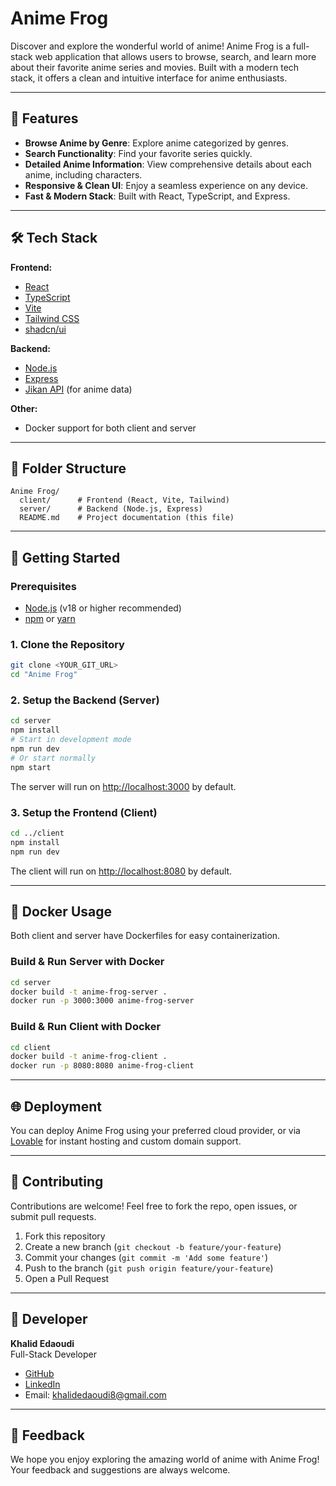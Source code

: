 # Anime Frog

Discover and explore the wonderful world of anime! Anime Frog is a full-stack web application that allows users to browse, search, and learn more about their favorite anime series and movies. Built with a modern tech stack, it offers a clean and intuitive interface for anime enthusiasts.

---

## 🌟 Features

- **Browse Anime by Genre**: Explore anime categorized by genres.
- **Search Functionality**: Find your favorite series quickly.
- **Detailed Anime Information**: View comprehensive details about each anime, including characters.
- **Responsive & Clean UI**: Enjoy a seamless experience on any device.
- **Fast & Modern Stack**: Built with React, TypeScript, and Express.

---

## 🛠️ Tech Stack

**Frontend:**
- [React](https://react.dev/)
- [TypeScript](https://www.typescriptlang.org/)
- [Vite](https://vitejs.dev/)
- [Tailwind CSS](https://tailwindcss.com/)
- [shadcn/ui](https://ui.shadcn.com/)

**Backend:**
- [Node.js](https://nodejs.org/)
- [Express](https://expressjs.com/)
- [Jikan API](https://jikan.moe/) (for anime data)

**Other:**
- Docker support for both client and server

---

## 📁 Folder Structure

```
Anime Frog/
  client/      # Frontend (React, Vite, Tailwind)
  server/      # Backend (Node.js, Express)
  README.md    # Project documentation (this file)
```

---

## 🚀 Getting Started

### Prerequisites
- [Node.js](https://nodejs.org/) (v18 or higher recommended)
- [npm](https://www.npmjs.com/) or [yarn](https://yarnpkg.com/)

### 1. Clone the Repository
```sh
git clone <YOUR_GIT_URL>
cd "Anime Frog"
```

### 2. Setup the Backend (Server)
```sh
cd server
npm install
# Start in development mode
npm run dev
# Or start normally
npm start
```
The server will run on [http://localhost:3000](http://localhost:3000) by default.

### 3. Setup the Frontend (Client)
```sh
cd ../client
npm install
npm run dev
```
The client will run on [http://localhost:8080](http://localhost:8080) by default.

---

## 🐳 Docker Usage

Both client and server have Dockerfiles for easy containerization.

### Build & Run Server with Docker
```sh
cd server
docker build -t anime-frog-server .
docker run -p 3000:3000 anime-frog-server
```

### Build & Run Client with Docker
```sh
cd client
docker build -t anime-frog-client .
docker run -p 8080:8080 anime-frog-client
```

---

## 🌐 Deployment

You can deploy Anime Frog using your preferred cloud provider, or via [Lovable](https://lovable.dev/projects/67bb27ba-9611-4036-9464-09504cc327bc) for instant hosting and custom domain support.

---

## 🤝 Contributing

Contributions are welcome! Feel free to fork the repo, open issues, or submit pull requests.

1. Fork this repository
2. Create a new branch (`git checkout -b feature/your-feature`)
3. Commit your changes (`git commit -m 'Add some feature'`)
4. Push to the branch (`git push origin feature/your-feature`)
5. Open a Pull Request

---

## 👤 Developer

**Khalid Edaoudi**  
Full-Stack Developer

- [GitHub](https://github.com/khalid21456)
- [LinkedIn](https://www.linkedin.com/feed/)
- Email: khalidedaoudi8@gmail.com

---

## 📢 Feedback

We hope you enjoy exploring the amazing world of anime with Anime Frog! Your feedback and suggestions are always welcome.
